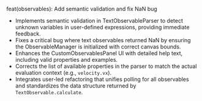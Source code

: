 feat(observables): Add semantic validation and fix NaN bug

- Implements semantic validation in TextObservableParser to detect unknown variables in user-defined expressions, providing immediate feedback.
- Fixes a critical bug where text observables returned NaN by ensuring the ObservableManager is initialized with correct canvas bounds.
- Enhances the CustomObservablesPanel UI with detailed help text, including valid properties and examples.
- Corrects the list of available properties in the parser to match the actual evaluation context (e.g., `velocity.vx`).
- Integrates user-led refactoring that unifies polling for all observables and standardizes the data structure returned by `TextObservable.calculate`.